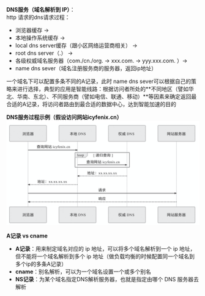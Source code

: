 **DNS服务（域名解析到 IP）**：\
http 请求的dns请求过程：
- 浏览器缓存 -> 
- 本地操作系统缓存 -> 
- local dns server缓存（跟小区网络运营商相关） -> 
- root dns server（.） -> 
- 各级权威域名服务器（com./cn./org. -> xxx.com. -> yyy.xxx.com. ）-> 
- name dns sever（域名注册服务商的服务器，返回ip地址）

一个域名下可以配置多条不同的A记录，此时 name dns sever可以根据自己的策略来进行选择，典型的应用是智能线路：根据访问者所处的**不同地区（譬如华北、华南、东北）、不同服务商（譬如电信、联通、移动）**等因素来确定返回最合适的A记录，将访问者路由到最合适的数据中心，达到智能加速的目的

**DNS服务过程示例（假设访问网站icyfenix.cn）**\
![DNS](https://github.com/xiaoyuge/Tech-Notes/blob/main/%E4%BA%92%E8%81%94%E7%BD%91%E7%BD%91%E7%BB%9C%E6%9E%B6%E6%9E%84/resources/DNS.png)


**A记录 vs cname**
- **A记录**：用来制定域名对应的 ip 地址，可以将多个域名解析到一个 ip 地址，但不能将一个域名解析到多个 ip 地址（做负载均衡的时候配置同一个域名到多个ip的多条A记录）
- **cname**：别名解析，可以为一个域名设置一个或多个别名
- **NS记录**：为某个域名指定DNS解析服务器，也就是指定由哪个 DNS 服务器去解析
